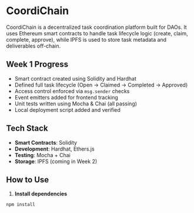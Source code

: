 # CoordiChain

CoordiChain is a decentralized task coordination platform built for DAOs. It uses Ethereum smart contracts to handle task lifecycle logic (create, claim, complete, approve), while IPFS is used to store task metadata and deliverables off-chain.

##  Week 1 Progress

-  Smart contract created using Solidity and Hardhat
-  Defined full task lifecycle (Open → Claimed → Completed → Approved)
-  Access control enforced via `msg.sender` checks
-  Event emitters added for frontend tracking
-  Unit tests written using Mocha & Chai (all passing)
-  Local deployment script added and verified

##  Tech Stack

- **Smart Contracts**: Solidity
- **Development**: Hardhat, Ethers.js
- **Testing**: Mocha + Chai
- **Storage**: IPFS (coming in Week 2)

##  How to Use

1. **Install dependencies**
```bash
npm install
